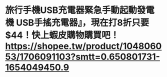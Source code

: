# 旅行手機USB充電器緊急手動起動發電機 USB手搖充電器』，現在打8折只要$44！快上蝦皮購物購買吧！https://shopee.tw/product/104806053/1706091103?smtt=0.650801731-1654049450.9